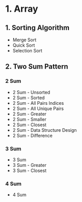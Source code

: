 # 1. Array

## 1. Sorting Algorithm

* Merge Sort
* Quick Sort
* Selection Sort

## 2. Two Sum Pattern

### 2 Sum

* 2 Sum - Unsorted
* 2 Sum - Sorted
* 2 Sum - All Pairs Indices
* 2 Sum - All Unique Pairs
* 2 Sum - Greater
* 2 Sum - Smaller
* 2 Sum - Closest
* 2 Sum - Data Structure Design
* 2 Sum - Difference

### 3 Sum

* 3 Sum
* 3 Sum - Greater
* 3 Sum - Closest

### 4 Sum

* 4 Sum

